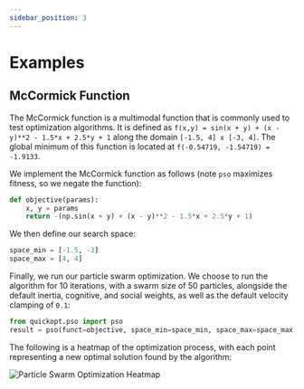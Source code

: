 ```yaml
---
sidebar_position: 3
---
```


# Examples

## McCormick Function

The McCormick function is a multimodal function that is commonly used to test optimization algorithms. It is defined as `f(x,y) = sin(x + y) + (x - y)**2 - 1.5*x + 2.5*y + 1` along the domain `[-1.5, 4] x [-3, 4]`. The global minimum of this function is located at `f(-0.54719, -1.54719) = -1.9133`.

We implement the McCormick function as follows (note `pso` maximizes fitness, so we negate the function):
```python
def objective(params):
    x, y = params
    return -(np.sin(x + y) + (x - y)**2 - 1.5*x + 2.5*y + 1)
```

We then define our search space:
```python
space_min = [-1.5, -3]
space_max = [4, 4]
```

Finally, we run our particle swarm optimization. We choose to run the algorithm for 10 iterations, with a swarm size of 50 particles, alongside the default inertia, cognitive, and social weights, as well as the default velocity clamping of `0.1`:
```python
from quickopt.pso import pso
result = pso(funct=objective, space_min=space_min, space_max=space_max, iterations=10, swarm_size=50, verbose=1)
```

The following is a heatmap of the optimization process, with each point representing a new optimal solution found by the algorithm:

![Particle Swarm Optimization Heatmap](mc-pso.png)


